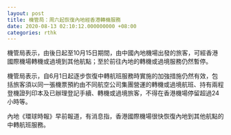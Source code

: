 ```yaml
---
layout: post
title: 機管局：周六起恢復內地經香港轉機服務
date: 2020-08-13 02:10:12.000000000 +08:00
categories: rthk
---
```


機管局表示，由後日起至10月15日期間，由中國內地機場出發的旅客，可經香港國際機場轉機或過境到其他航點；至於前往內地的轉機或過境服務仍然暫停。

機管局表示，自6月1日起逐步恢復中轉航班服務時實施的加強措施仍然有效，包括旅客須以同一張機票預約由不同航空公司集團營運的轉機或過境航班、持有兩程登機證列印本及已辦理登記手續、轉機或過境旅客，不得在香港機場停留超過24小時等。

內地《環球時報》早前報道，有消息指，香港國際機場很快恢復內地到其他航點的中轉航班服務。
